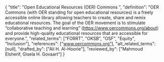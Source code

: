 {
    "title": "Open Educational Resources (OER) Commons ",
    "definition": "OER Commons (with OER standing for open educational resources) is a freely accessible online library allowing teachers to create, share and remix educational resources. The goal of the OER movement is to stimulate “collaborative teaching and learning” (https://www.oercommons.org/about) and provide high-quality educational resources that are accessible for everyone.",
    "related_terms": ["FORRT", "OKSB", "OSF", "Equity", "Inclusion"],
    "references": ["www.oercommons.org"],
    "alt_related_terms": [null],
    "drafted_by": ["Ali H. Al-Hoorie"],
    "reviewed_by": ["Mahmoud Elsherif, Gisela H. Govaart"]
  }
